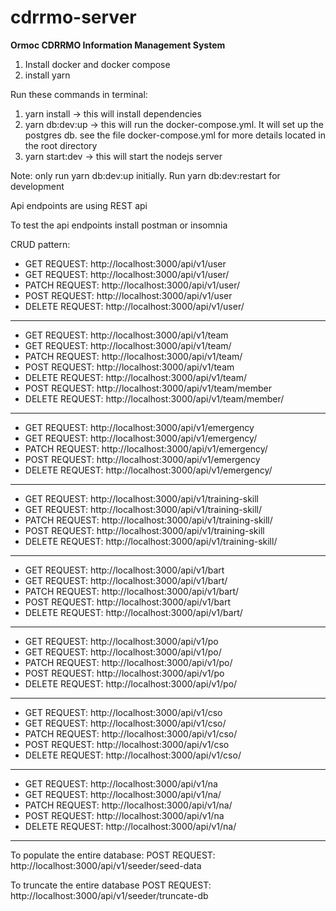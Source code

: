 
# cdrrmo-server

**Ormoc CDRRMO Information Management System**

1. Install docker and docker compose 
2. install yarn


Run these commands in terminal:
1. yarn install -> this will install dependencies
2. yarn db:dev:up -> this will run the docker-compose.yml. It will set up the postgres db. see the file docker-compose.yml for more details located in the root directory
3. yarn start:dev -> this will start the nodejs server


Note: only run yarn db:dev:up initially. Run yarn db:dev:restart for development


Api endpoints are using REST api 

To test the api endpoints install postman or insomnia

CRUD pattern: 

 - GET REQUEST: http://localhost:3000/api/v1/user
 - GET REQUEST: http://localhost:3000/api/v1/user/<uuid>
 - PATCH REQUEST: http://localhost:3000/api/v1/user/<uuid>
 - POST REQUEST: http://localhost:3000/api/v1/user
 - DELETE REQUEST: http://localhost:3000/api/v1/user/<uud>

------------------
- GET REQUEST: http://localhost:3000/api/v1/team
- GET REQUEST: http://localhost:3000/api/v1/team/<uuid>
- PATCH REQUEST: http://localhost:3000/api/v1/team/<uuid>
- POST REQUEST: http://localhost:3000/api/v1/team
- DELETE REQUEST: http://localhost:3000/api/v1/team/<uud>
- POST REQUEST: http://localhost:3000/api/v1/team/member
- DELETE REQUEST: http://localhost:3000/api/v1/team/member/<uud>
----
- GET REQUEST: http://localhost:3000/api/v1/emergency
- GET REQUEST: http://localhost:3000/api/v1/emergency/<uuid>
- PATCH REQUEST: http://localhost:3000/api/v1/emergency/<uuid>
- POST REQUEST: http://localhost:3000/api/v1/emergency
- DELETE REQUEST: http://localhost:3000/api/v1/emergency/<uud>

---

- GET REQUEST: http://localhost:3000/api/v1/training-skill
- GET REQUEST: http://localhost:3000/api/v1/training-skill/<uuid>
- PATCH REQUEST: http://localhost:3000/api/v1/training-skill/<uuid>
- POST REQUEST: http://localhost:3000/api/v1/training-skill
- DELETE REQUEST: http://localhost:3000/api/v1/training-skill/<uud>

-----

- GET REQUEST: http://localhost:3000/api/v1/bart
- GET REQUEST: http://localhost:3000/api/v1/bart/<uuid>
- PATCH REQUEST: http://localhost:3000/api/v1/bart/<uuid>
- POST REQUEST: http://localhost:3000/api/v1/bart
- DELETE REQUEST: http://localhost:3000/api/v1/bart/<uud>

------

- GET REQUEST: http://localhost:3000/api/v1/po
- GET REQUEST: http://localhost:3000/api/v1/po/<uuid>
- PATCH REQUEST: http://localhost:3000/api/v1/po/<uuid>
- POST REQUEST: http://localhost:3000/api/v1/po
- DELETE REQUEST: http://localhost:3000/api/v1/po/<uud>

-----

- GET REQUEST: http://localhost:3000/api/v1/cso
- GET REQUEST: http://localhost:3000/api/v1/cso/<uuid>
- PATCH REQUEST: http://localhost:3000/api/v1/cso/<uuid>
- POST REQUEST: http://localhost:3000/api/v1/cso
- DELETE REQUEST: http://localhost:3000/api/v1/cso/<uud>

-----

- GET REQUEST: http://localhost:3000/api/v1/na
- GET REQUEST: http://localhost:3000/api/v1/na/<uuid>
- PATCH REQUEST: http://localhost:3000/api/v1/na/<uuid>
- POST REQUEST: http://localhost:3000/api/v1/na
- DELETE REQUEST: http://localhost:3000/api/v1/na/<uud>

------

To populate the entire database: 
POST REQUEST: http://localhost:3000/api/v1/seeder/seed-data

To truncate the entire database
POST REQUEST: http://localhost:3000/api/v1/seeder/truncate-db


